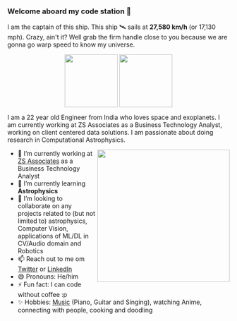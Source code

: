 ### Welcome aboard my code station 🚀

I am the captain of this ship. This ship 🛰️ sails at __27,580 km/h__ (or 17,130 mph). Crazy, ain't it? Well grab the firm handle close to you because we are gonna go warp speed to know my universe.

<p align="center">
  <img align="middle" src="https://media.giphy.com/media/USt6UttIL6e8hsK5Q7/giphy.gif" width="120" height="120" />
  <img align="middle" src="https://media.giphy.com/media/26uf9QPzzlKPvQG5O/giphy.gif" width="120" height="120" />
</p>

I am a 22 year old Engineer from India who loves space and exoplanets. I am currently working at ZS Associates as a Business Technology Analyst, working on client centered data solutions. I am passionate about doing research in Computational Astrophysics.

<p align="center">
  <img align="right" src="https://media.giphy.com/media/j2NDJZct5aXPzQItQ9/giphy.gif" width="300" height="300" />
</p>

- 🔭 I’m currently working at [ZS Associates](https://zs.com) as a Business Technology Analyst
- 🌱 I’m currently learning __Astrophysics__
- 👯 I’m looking to collaborate on any projects related to (but not limited to) astrophysics, Computer Vision, applications of ML/DL in CV/Audio domain and Robotics
- 📫 Reach out to me om [Twitter](https://twitter.com/chetan_chawla_) or [LinkedIn](https://linkedin.com/in/chetan-chawla)
- 😄 Pronouns: He/him
- ⚡ Fun fact: I can code without coffee :p
- ✨ Hobbies: [Music](https://) (Piano, Guitar and Singing), watching Anime, connecting with people, cooking and doodling
